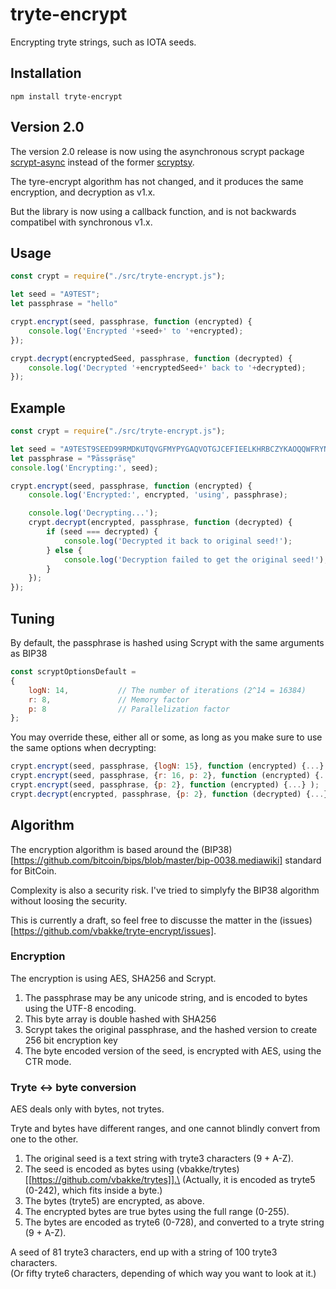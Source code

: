 # tryte-encrypt
Encrypting tryte strings, such as IOTA seeds.

## Installation

`npm install tryte-encrypt`

## Version 2.0
The version 2.0 release is now using the asynchronous scrypt package [scrypt-async](https://www.npmjs.com/package/scrypt-async) instead of the former [scryptsy](https://www.npmjs.com/package/scryptsy).

The tyre-encrypt algorithm has not changed, and it produces the same encryption, and decryption as v1.x.

But the library is now using a callback function, and is not backwards compatibel with synchronous v1.x.

## Usage
```javascript
const crypt = require("./src/tryte-encrypt.js");

let seed = "A9TEST";
let passphrase = "hello"

crypt.encrypt(seed, passphrase, function (encrypted) {
    console.log('Encrypted '+seed+' to '+encrypted);
});

crypt.decrypt(encryptedSeed, passphrase, function (decrypted) {
    console.log('Decrypted '+encryptedSeed+' back to '+decrypted);
});
```
## Example
```javascript
const crypt = require("./src/tryte-encrypt.js");

let seed = "A9TEST9SEED99RMDKUTQVGFMYPYGAQVOTGJCEFIEELKHRBCZYKAOQQWFRYNGYDAEIKTHQJINZDPYNYOS9";
let passphrase = "Ƥāssφräsę"
console.log('Encrypting:', seed);

crypt.encrypt(seed, passphrase, function (encrypted) {
    console.log('Encrypted:', encrypted, 'using', passphrase);

    console.log('Decrypting...');
    crypt.decrypt(encrypted, passphrase, function (decrypted) {
        if (seed === decrypted) {
            console.log('Decrypted it back to original seed!');
        } else {
            console.log('Decryption failed to get the original seed!');
        }
    });
});

```

## Tuning
By default, the passphrase is hashed using Scrypt with the same arguments as BIP38 
```javascript
const scryptOptionsDefault = 
{
    logN: 14,           // The number of iterations (2^14 = 16384)
    r: 8,               // Memory factor
    p: 8                // Parallelization factor
};
```

You may override these, either all or some, as long as you make sure to use the same options when decrypting:
```javascript
crypt.encrypt(seed, passphrase, {logN: 15}, function (encrypted) {...} );
crypt.encrypt(seed, passphrase, {r: 16, p: 2}, function (encrypted) {...} );
crypt.encrypt(seed, passphrase, {p: 2}, function (encrypted) {...} );
crypt.decrypt(encrypted, passphrase, {p: 2}, function (decrypted) {...} );
```


## Algorithm
The encryption algorithm is based around the (BIP38)[https://github.com/bitcoin/bips/blob/master/bip-0038.mediawiki] standard for BitCoin. 

Complexity is also a security risk. I've tried to simplyfy the BIP38 algorithm without loosing the security.

This is currently a draft, so feel free to discusse the matter in the (issues)[https://github.com/vbakke/tryte-encrypt/issues].

### Encryption
The encryption is using AES, SHA256 and Scrypt.

1. The passphrase may be any unicode string, and is encoded to bytes using the UTF-8 encoding.
2. This byte array is double hashed with SHA256
3. Scrypt takes the original passphrase, and the hashed version to create 256 bit encryption key
4. The byte encoded version of the seed, is encrypted with AES, using the CTR mode.

### Tryte <-> byte conversion
AES deals only with bytes, not trytes.

Tryte and bytes have different ranges, and one cannot blindly convert from one to the other.

1. The original seed is a text string with tryte3 characters (9 + A-Z).
2. The seed is encoded as bytes using (vbakke/trytes)[[https://github.com/vbakke/trytes]].\
(Actually, it is encoded as tryte5 (0-242), which fits inside a byte.)
3. The bytes (tryte5) are encrypted, as above.
4. The encrypted bytes are true bytes using the full range (0-255).
5. The bytes are encoded as tryte6 (0-728), and converted to a tryte string (9 + A-Z).

A seed of 81 tryte3 characters, end up with a string of 100 tryte3 characters.\
(Or fifty tryte6 characters, depending of which way you want to look at it.)





